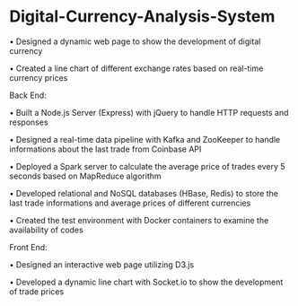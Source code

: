 # Digital-Currency-Analysis-System

• Designed a dynamic web page to show the development of digital currency

• Created a line chart of different exchange rates based on real-time currency prices 

Back End:

• Built a Node.js Server (Express) with jQuery to handle HTTP requests and responses

• Designed a real-time data pipeline with Kafka and ZooKeeper to handle informations about the last trade 
from Coinbase API

• Deployed a Spark server to calculate the average price of trades every 5 seconds based on MapReduce algorithm

• Developed relational and NoSQL databases (HBase, Redis) to store the last trade informations and average 
prices of different currencies

• Created the test environment with Docker containers to examine the availability of codes 

Front End:

• Designed an interactive web page utilizing D3.js

• Developed a dynamic line chart with Socket.io to show the development of trade prices
